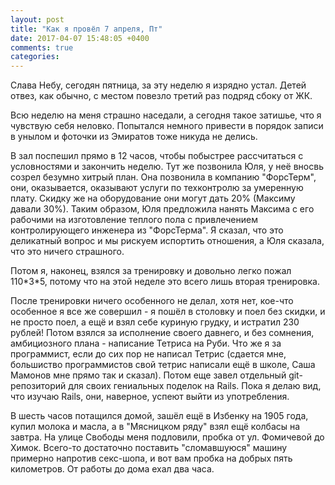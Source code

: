 ```yaml
---
layout: post
title: "Как я провёл 7 апреля, Пт"
date: 2017-04-07 15:48:05 +0400
comments: true
categories: 
---
```

Слава Небу, сегодян пятница, за эту неделю я изрядно устал. Детей отвез, как обычно, с местом повезло третий раз подряд сбоку от ЖК.

Всю неделю на меня страшно наседали, а сегодня такое затишье, что я чувствую себя неловко. Попытался немного привести в порядок записи в унылом и фоточки из Эмиратов тоже никуда не делись.

В зал поспешил прямо в 12 часов, чтобы побыстрее рассчитаться с условностями и закончить неделю. Тут же позвонила Юля, у неё вносвь созрел безумно хитрый план. Она позвонила в компанию "ФорсТерм", они, оказывается, оказывают услуги по техконтролю за умеренную плату. Скидку же на оборудование они могут дать 20% (Максиму давали 30%). Таким образом, Юля предложила нанять Максима с его рабочими на изготовление теплого пола с привлечением контролирующего инженера из "ФорсТерма". Я сказал, что это деликатный вопрос и мы рискуем испортить отношения, а Юля сказала, что это ничего страшного.

Потом я, наконец, взялся за тренировку и довольно легко пожал 110\*3\*5, потому что на этой неделе это всего лишь вторая тренировка.

После тренировки ничего особенного не делал, хотя нет, кое-что особенное я все же совершил - я пошёл в столовку и поел без скидки, и не просто поел, а ещё и взял себе куриную грудку, и истратил 230 рублей! Потом взялся за исполнение своего давнего, и без сомнения, амбициозного плана - написание Тетриса на Руби. Что же я за программист, если до сих пор не написал Тетрис (сдается мне, большиство программистов свой тетрис написали ещё в школе, Саша Мамонов мне прямо так и сказал). Потом еще завел отдельный git-репозиторий для своих гениальных поделок на Rails. Пока я делаю вид, что изучаю Rails, они, наверное, успеют выйти из употребления.

В шесть часов потащился домой, зашёл ещё в Избенку на 1905 года, купил молока и масла, а в "Мясницком ряду" взял ещё колбасы на завтра. На улице Свободы меня подловили, пробка от ул. Фомичевой до Химок. Всего-то достаточно поставить "сломавшуюся" машину примерно напротив секс-шопа, и вот вам пробка на добрых пять километров. От работы до дома ехал два часа.
